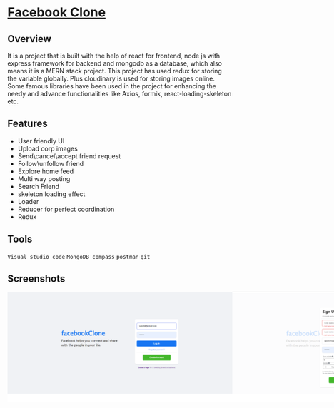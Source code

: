 # [Facebook Clone](https://facebook-clone-two-livid.vercel.app)

## Overview

It is a project that is built with the help of react for frontend, node js with express framework for backend and mongodb as a database, which also means it is a MERN stack project. This project has used redux for storing the variable globally. Plus cloudinary is used for storing images online. Some famous libraries have been used in the project for enhancing the needy and advance functionalities like Axios, formik, react-loading-skeleton etc.

## Features

* User friendly UI
* Upload corp images
* Send\cancel\accept friend request
* Follow\unfollow friend
* Explore home feed
* Multi way posting
* Search Friend
* skeleton loading effect
* Loader
* Reducer for perfect coordination
* Redux

## Tools

`Visual studio code`
`MongoDB compass`
`postman`
`git`

## Screenshots
<div style="display:flex;">
<img src="https://github.com/theroughcoder/Facebookclone/blob/section9/screenshots/fb%20login.png"  />
<img src="https://github.com/theroughcoder/Facebookclone/blob/section9/screenshots/fb%20registration%20form.png" />
<img src="https://github.com/theroughcoder/Facebookclone/blob/section9/screenshots/fb%20home%20screen.png"  />
<img src="https://github.com/theroughcoder/Facebookclone/blob/section9/screenshots/fb%20search%20screen.png" />
<img src="https://github.com/theroughcoder/Facebookclone/blob/section9/screenshots/fb%20profile%20screen.png"  />
<img src="https://github.com/theroughcoder/Facebookclone/blob/section9/screenshots/fb%20profile%20.png" />
<img src="https://github.com/theroughcoder/Facebookclone/blob/section9/screenshots/fb%20create%20post.png"  />
<img src="https://github.com/theroughcoder/Facebookclone/blob/section9/screenshots/fb%20friend%20request%20screen.png" />
<img src="https://github.com/theroughcoder/Facebookclone/blob/section9/screenshots/fb%20menu.png"  />
<img src="https://github.com/theroughcoder/Facebookclone/blob/section9/screenshots/fb%20post%20reaction.png" />
<img src="https://github.com/theroughcoder/Facebookclone/blob/section9/screenshots/fb%20update%20profile%20picture.png"  />


</div>

![]()
